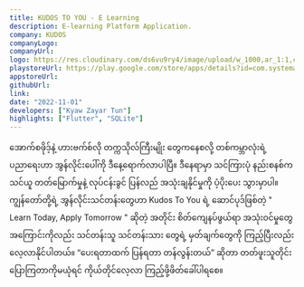 ```yaml
---
title: KUDOS TO YOU - E Learning
description: E-learning Platform Application.
company: KUDOS
companyLogo:
companyUrl:
logo: https://res.cloudinary.com/ds6vu9ry4/image/upload/w_1000,ar_1:1,c_fill,g_auto,e_art:hokusai/v1722995658/projects/6_ad685j.png
playstoreUrl: https://play.google.com/store/apps/details?id=com.systematic.kudos
appstoreUrl:
githubUrl:
link:
date: "2022-11-01"
developers: ["Kyaw Zayar Tun"]
highlights: ["Flutter", "SQLite"]
---
```


အောက်စဖိုဒ့်နဲ့ ဟားဗက်စ်လို တက္ကသိုလ်ကြီးမျိုး တွေကနေစလို့ တစ်ကမ္ဘာလုံးရဲ့ ပညာရေးဟာ အွန်လိုင်းပေါ်ကို ဒီနေ့ရောက်လာပါပြီ။ ဒီနေရာမှာ သင်ကြားပုံ နည်းစနစ်က သင်ယူ တတ်မြောက်မှုနဲ့ လုပ်ငန်းခွင် ပြန်လည် အသုံးချနိုင်မှုကို ပံ့ပိုးပေး သွားမှာပါ။ ကျွန်တော်တို့ရဲ့ အွန်လိုင်းသင်တန်းတွေဟာ Kudos To You ရဲ့ ဆောင်ပုဒ်ဖြစ်တဲ့ " Learn Today, Apply Tomorrow " ဆိုတဲ့ အတိုင်း စိတ်ကျေနပ်ဖွယ်ရာ အသုံးဝင်မှုတွေ အကြောင်းကိုလည်း သင်တန်းသူ သင်တန်းသား တွေရဲ့ မှတ်ချက်တွေကို ကြည့်ပြီးလည်း လေ့လာနိုင်ပါတယ်။ “ပေးရတာထက် ပြန်ရတာ တန်လွန်းတယ်” ဆိုတာ တတ်ဖူးသူတိုင်း ပြောကြတာကိုမယုံရင် ကိုယ်တိုင်လေ့လာ ကြည့်ဖို့ဖိတ်ခေါ်ပါရစေ။

